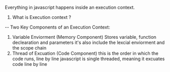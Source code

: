 

Everything in javascript happens inside an execution context.

1. What is Execution context ? 

--  Two Key Components of an Execution Context:
1. Variable Enviorment (Memory Component)
    Stores variable, function declearation and parameters
    it's also include the lexcial enviorment and the scope chain
2. Thread of Excuation (Code Component)
    this is the order in which the code runs, line by line
    javascript is single threaded, meaning it excuates code line by line

